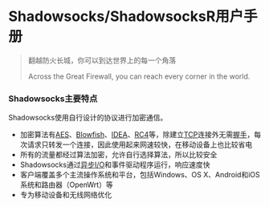 # Shadowsocks/ShadowsocksR用户手册

> 翻越防火长城，你可以到达世界上的每一个角落
>
> Across the Great Firewall, you can reach every corner in the world.

### Shadowsocks主要特点

Shadowsocks使用自行设计的协议进行加密通信。

* 加密算法有[AES](https://zh.wikipedia.org/wiki/%E9%AB%98%E7%BA%A7%E5%8A%A0%E5%AF%86%E6%A0%87%E5%87%86)、[Blowfish](https://zh.wikipedia.org/wiki/Blowfish_%28%E5%AF%86%E7%A0%81%E5%AD%A6%29)、[IDEA](https://zh.wikipedia.org/wiki/IDEA%E7%AE%97%E6%B3%95)、[RC4](https://zh.wikipedia.org/wiki/RC4)等，除建立[TCP](https://zh.wikipedia.org/wiki/TCP)连接外无需[握手](https://zh.wikipedia.org/wiki/%E6%8F%A1%E6%89%8B_%28%E6%8A%80%E6%9C%AF%29)，每次请求只转发一个连接，因此使用起来网速较快，在移动设备上也比较省电
* 所有的流量都经过算法加密，允许自行选择算法，所以比较安全
* Shadowsocks通过[异步I/O](https://zh.wikipedia.org/w/index.php?title=%E5%BC%82%E6%AD%A5I/O&action=edit&redlink=1)和事件驱动程序运行，响应速度快
* 客户端覆盖多个主流操作系统和平台，包括Windows、OS X、Android和iOS系统和路由器（OpenWrt）等
* 专为移动设备和无线网络优化



